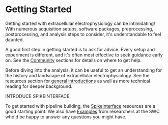 # Getting Started

Getting started with extracellular electrophysiology can be intimidating!
With numerous acquisition setups, software packages, preprocessing, postprocessing,
and analysis steps to consider, it's understandable to feel daunted.

A good first step in getting started is to ask for advice. Every setup
and experiment is different, and it's often most effective to
seek guidance early on. See the [Community](community)
sections for details on where to get help.

Before diving into the analysis, it can be useful to get an understanding
for the history and landscape of extracellular electrophysiology.
See the resources section for [general introductions](#general-introduction)
as well as more technical reading for deeper background.

INTRODUCE SPIKEINTERFACE

To get started with pipeline building, the
[SpikeInterface](#spikeinterface) resources are a good starting point.
We also have
[Examples](gallery/index)
from researchers at the
SWC who'd be happy to answer any questions you might have.
